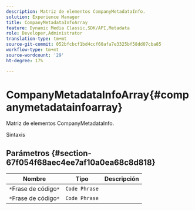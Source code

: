 ```yaml
---
description: Matriz de elementos CompanyMetadataInfo.
solution: Experience Manager
title: CompanyMetadataInfoArray
feature: Dynamic Media Classic,SDK/API,Metadata
role: Developer,Administrator
translation-type: tm+mt
source-git-commit: 052bfcbcf1bd4ccf60afa7e3325bf58dd07cba85
workflow-type: tm+mt
source-wordcount: '29'
ht-degree: 17%

---
```



# CompanyMetadataInfoArray{#companymetadatainfoarray}

Matriz de elementos CompanyMetadataInfo.

Sintaxis

## Parámetros {#section-67f054f68aec4ee7af10a0ea68c8d818}

| Nombre | Tipo | Descripción |
|---|---|---|
| `*`Frase de código`*` | `Code Phrase` |  |
| `*`Frase de código`*` | `Code Phrase` |  |

